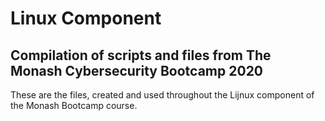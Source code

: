 # Linux Component
## Compilation of scripts and files from The Monash Cybersecurity Bootcamp 2020
These are the files, created and used throughout the Lijnux component of the Monash Bootcamp course.